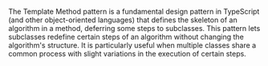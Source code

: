 The Template Method pattern is a fundamental design pattern in TypeScript (and other object-oriented languages) that defines the skeleton of an algorithm in a method, deferring some steps to subclasses. This pattern lets subclasses redefine certain steps of an algorithm without changing the algorithm's structure. It is particularly useful when multiple classes share a common process with slight variations in the execution of certain steps.
